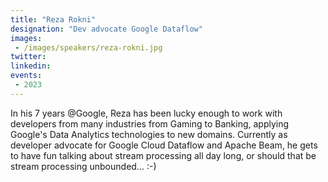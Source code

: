 ```yaml
---
title: "Reza Rokni"
designation: "Dev advocate Google Dataflow"
images:
 - /images/speakers/reza-rokni.jpg
twitter: 
linkedin: 
events:
 - 2023
---
```


In his 7 years @Google, Reza has been lucky enough to work with developers from many industries from Gaming to Banking, applying Google's Data Analytics technologies to new domains. Currently as developer advocate for Google Cloud Dataflow and Apache Beam, he gets to have fun talking about stream processing all day long, or should that be stream processing unbounded... :-)

